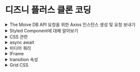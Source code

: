 # 디즈니 플러스 클론 코딩

<details>
<summary>The Moive DB API 요청을 위한 Axios 인스턴스 생성 및 요청 보내기</summary>

### Axios란 무엇인가?

- Axios는 브라우저, Node.js를 위한 Promise API를 활용하는 HTTP 비동기 통신 라이브러리이다.
- 쉽게 말해 백엔드랑 프론트엔드 통신을 쉽게 하기 위해 Ajax와 더불어 사용한다.
- fetch보다 훨씬 더 많이 사용됨(기능이 많고 바로 Json으로 받을 수 있음)

#### Axios 사용 방법

- axios 모듈 설치

```bash
npm install axios --save
```

#### Axios 인스턴스화 하는 이유

- 중복된 부분을 계속 입력하지 않아도 되기 때문에

#### Axios 인스턴스 만드는 순서

1. 인스턴스 생성할 폴더 파일 생성
2. axios.js 파일 생성

```javascript
import axios from "axios";

const instance = axios.create({
  baseURL: "https://api.themoviedb.org/3",
  params: {
    api_key: "my key",
    language: "ko-KR",
  },
});

export default instance;
```

</details>
<details>
<summary>Styled Component에 대해 알아보기</summary>

### Styled Component란?

- Styled Component란 Css-in-JS라고 하는 Javascript 파일 안에서 CSS를 처리할 수 있게 해주는 대표적인 라이브러리이다.

#### 설치 방법

```bash
# with npm
npm install --save styled-components

# with yarn
yarn add styled-components
```

</details>

<details>
<summary>CSS 관련</summary>

### Position 속성

- 태그를 어떻게 위치시킬지를 정의하며, 아래의 5가지 값을 갖는다.
  - static : 기본값, 다른 태그와의 관계에 의해 자동으로 배치되며 위치를 임의로 설정해 줄수 없다.
  - relative : 요소 자기 자신을 기준으로 배치(원래 있던 위치를 기준으로 좌표를 지정한다.)
  - absolute : 부모(조상) 요소를 기준으로 배치.(절대 좌표와 함께 위치를 지정해 줄 수 있다.)부모 요소에 position: static이 아닌 것이 있으면 그것을 기준으로 배치한다. 하지만 position: static이 아닌 것이 없다면 body를 기준으로 배치한다.
  - fixed : 스크롤과 상관없이 항상 문서 최 좌측 상단을 기준으로 좌표를 고정한다.(스크롤이 있을 때 스크롤을 내리면 해당 요소도 같이 내려간다.)
  - sticky : 스크롤 영역 기준으로 배치한다.

### 가상요소 ::before ::after

- 가상 클래스(Pseudo-Class)는 별도의 class를 지정하지 않아도 지정한 것처럼 요소를 선택할 수 있다.
- 가상 요소(Pseudo-Element)는 가상 클래스처럼 선택자(selector)에 추가되며, 존재하지 않는 요소를 존재하는 것처럼 부여하여 문서의 특정 부분 선택이 가능하다.

  - ::before : 요소의 콘텐츠 시작부분에 생성된 콘텐츠를 추가한다.
  - ::after : 요소의 컨텐츠 끝 부분에 생성된 콘텐츠를 추가한다.
  - ::before와 ::after는 꼭 'content'와 같이 사용되야 한다. -> 이 content는 가짜 속성이다.
  - HTML 문서에 정보로 포함되지 않은 요소를 CSS에서 새롭게 생성시켜주는 역할을 한다.

</details>

<details>
<summary>async await</summary>

- Promise{<pending>}이라고 나오는 이유는?
  ![Alt text](image.png) - 비동기 처리하는 중이기 때문

#### 해결 방법은??

- 아직 Response가 오지 않은 (Pending) 한 상태가 아닌 결과값을 받은 이후에 값을 처리해주면 된다.

  1. async request .then
  2. async await

![Alt text](image-1.png)

 </details>
<details>
<summary>미디어 쿼리</summary>

- 미디어 쿼리는 화면 해상도, 기기 방향 등의 조건으로 HTML에 적용하는 스타일을 전환할 수 있는 CSS3의 속성 중 하나이다.
- 반응형 웹 디자인에서는 미디어 쿼리를 사용해 적용하는 스타일을 기기마다(화면 크기마다) 저노한할 수 있다.

```css
@media(조건) {
    스타일
}
```

</details>
<details>
<summary>IFrame</summary>

- 아이프레임은 HTML Inline Frame 요소이며 inline frame의 약자이다.
- 효과적으로 다른 HTML 페이지를 현재 페이지에 포함시키는 중첩된 브라우저로 iframe 요소를 이용하면 해당 웹 페이지 안에 어떠한 제한 없이 다른 페이지를 불러와서 삽입 할 수 있다.
</details>

<details>
<summary>transition 속성</summary>

- 스타일 변경 시 부드럽게 전환하게 한다.(흔히 호버링할 때 사용)
- 선택자가 변환되는 것을 시간의 흐름을 줘서 변화시키는 속성
- transition: 속성 시간 속도 지연시간;
  - 속도 부분의 속성 값들
    - ease : 기본값, 느리게 시작한 다음 빠르게 전환한 다음 천천히 종료
    - linear : 처음부터 끝까지 같은 속도로 전환
    - ease-in : 가속, 느린 시작으로 빠른 끝, 느린 느낌을 받을 수 있다.
    - ease-out : 감속, 빠른 시작으로 느린 끝, 빠른 느낌을 받을 수 있다.
    - ease-in-out : 느린 시작과 느린 끝으로 전환 효과 지정
    - cubic-bezier(n, n, n, n) : 3차 베지어 함수에서 자신의 값을 임의적으로 정함
</details>

<details>
<summary>Grid CSS</summary>

- Flexible Box는 단순한 1차원 레이아웃을 제공(행 Row 또는 열 Column 하나씩)
- 이에 비해 Css Crid는 2차원(행과 열) 레이아웃 시스템을 제고함(god Row와 열 Column을 같이)
  - gap
  - gid-template-column : 공백으로 구분된 값 목록으로 그리드의 열과 행을 정의. 값은 트랙 크기를 나타내고 그 사이의 공간은 grid line 격자선을 나타냄
```css
.container {
  grid-template-columns : 48px 50px auto 50px 40px;
  // auto : 남은 부분을 동적으로 차지함
}
```
  - repeat : 행이나 열을 특정 px만큼 반복
```css
.container {
  grid-template-columns: repeat(5, 10px);
}
```
  - fr : fraction의 약자. 1fr은 사용 가능한 공간의 1 부분을 의미함(사용 가능한 공간에 대한 비율)
```css
.container {
  grid-template-columns: repeat(5, 1fr);
}

.container {
  width: 800px
  grid-template-columns: 300px 10% 1fr 1fr;
  // 300 80 210 210 픽셀을 가져가게 됨
}
```
</details>